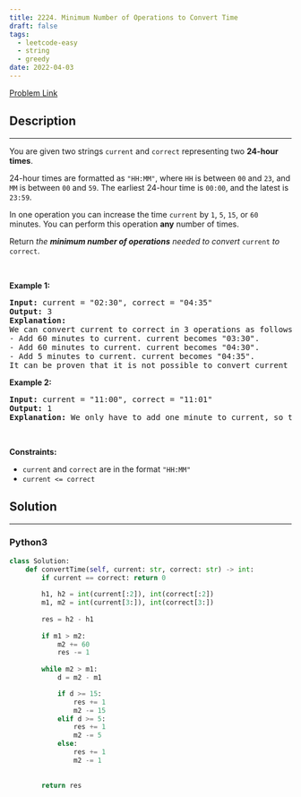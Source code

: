 ```yaml
---
title: 2224. Minimum Number of Operations to Convert Time
draft: false
tags: 
  - leetcode-easy
  - string
  - greedy
date: 2022-04-03
---
```


[Problem Link](https://leetcode.com/problems/minimum-number-of-operations-to-convert-time/)

## Description

---
<p>You are given two strings <code>current</code> and <code>correct</code> representing two <strong>24-hour times</strong>.</p>

<p>24-hour times are formatted as <code>&quot;HH:MM&quot;</code>, where <code>HH</code> is between <code>00</code> and <code>23</code>, and <code>MM</code> is between <code>00</code> and <code>59</code>. The earliest 24-hour time is <code>00:00</code>, and the latest is <code>23:59</code>.</p>

<p>In one operation you can increase the time <code>current</code> by <code>1</code>, <code>5</code>, <code>15</code>, or <code>60</code> minutes. You can perform this operation <strong>any</strong> number of times.</p>

<p>Return <em>the <strong>minimum number of operations</strong> needed to convert </em><code>current</code><em> to </em><code>correct</code>.</p>

<p>&nbsp;</p>
<p><strong class="example">Example 1:</strong></p>

<pre>
<strong>Input:</strong> current = &quot;02:30&quot;, correct = &quot;04:35&quot;
<strong>Output:</strong> 3
<strong>Explanation:
</strong>We can convert current to correct in 3 operations as follows:
- Add 60 minutes to current. current becomes &quot;03:30&quot;.
- Add 60 minutes to current. current becomes &quot;04:30&quot;.
- Add 5 minutes to current. current becomes &quot;04:35&quot;.
It can be proven that it is not possible to convert current to correct in fewer than 3 operations.</pre>

<p><strong class="example">Example 2:</strong></p>

<pre>
<strong>Input:</strong> current = &quot;11:00&quot;, correct = &quot;11:01&quot;
<strong>Output:</strong> 1
<strong>Explanation:</strong> We only have to add one minute to current, so the minimum number of operations needed is 1.
</pre>

<p>&nbsp;</p>
<p><strong>Constraints:</strong></p>

<ul>
	<li><code>current</code> and <code>correct</code> are in the format <code>&quot;HH:MM&quot;</code></li>
	<li><code>current &lt;= correct</code></li>
</ul>


## Solution

---
### Python3
``` py title='minimum-number-of-operations-to-convert-time'
class Solution:
    def convertTime(self, current: str, correct: str) -> int:
        if current == correct: return 0
        
        h1, h2 = int(current[:2]), int(correct[:2])
        m1, m2 = int(current[3:]), int(correct[3:])
        
        res = h2 - h1
        
        if m1 > m2:
            m2 += 60
            res -= 1
        
        while m2 > m1:
            d = m2 - m1

            if d >= 15:
                res += 1
                m2 -= 15
            elif d >= 5:
                res += 1
                m2 -= 5
            else:
                res += 1
                m2 -= 1
            
        
        return res
        
```

